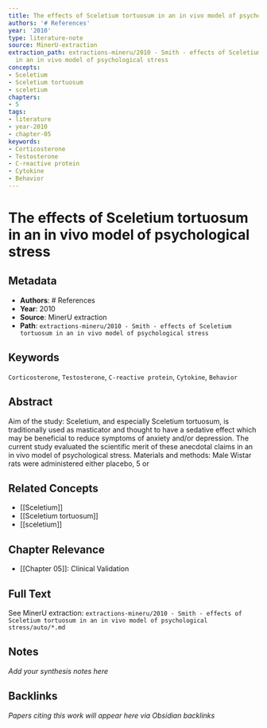 ```yaml
---
title: The effects of Sceletium tortuosum in an in vivo model of psychological stress
authors: '# References'
year: '2010'
type: literature-note
source: MinerU-extraction
extraction_path: extractions-mineru/2010 - Smith - effects of Sceletium tortuosum
  in an in vivo model of psychological stress
concepts:
- Sceletium
- Sceletium tortuosum
- sceletium
chapters:
- 5
tags:
- literature
- year-2010
- chapter-05
keywords:
- Corticosterone
- Testosterone
- C-reactive protein
- Cytokine
- Behavior
---
```


# The effects of Sceletium tortuosum in an in vivo model of psychological stress

## Metadata

- **Authors**: # References
- **Year**: 2010
- **Source**: MinerU extraction
- **Path**: `extractions-mineru/2010 - Smith - effects of Sceletium tortuosum in an in vivo model of psychological stress`

## Keywords

`Corticosterone`, `Testosterone`, `C-reactive protein`, `Cytokine`, `Behavior`

## Abstract

Aim of the study: Sceletium, and especially Sceletium tortuosum, is traditionally used as masticator and thought to have a sedative effect which may be beneficial to reduce symptoms of anxiety and/or depression. The current study evaluated the scientific merit of these anecdotal claims in an in vivo model of psychological stress. Materials and methods: Male Wistar rats were administered either placebo, 5 or

## Related Concepts

- [[Sceletium]]
- [[Sceletium tortuosum]]
- [[sceletium]]

## Chapter Relevance

- [[Chapter 05]]: Clinical Validation

## Full Text

See MinerU extraction: `extractions-mineru/2010 - Smith - effects of Sceletium tortuosum in an in vivo model of psychological stress/auto/*.md`

## Notes

*Add your synthesis notes here*

## Backlinks

*Papers citing this work will appear here via Obsidian backlinks*
